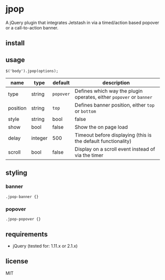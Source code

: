 # jpop

A jQuery plugin that integrates Jetstash in via a timed/action based popover or a call-to-action banner.

## install


## usage

```
$('body').jpop(options);
```

| name       | type         | default     | description                                                                  |
| ---------- | -----------  | ----------- | -----------                                                                  |
| type       | string       | `popover`   | Defines which way the plugin operates, either `popover` or `banner`          |
| position   | string       | `top`       | Defines banner position, either `top` or `bottom`                            |
| style      | string|bool  | false       | Load one of our provided stylesheets, defaults to false                      |
| show       | bool         | false       | Show the on page load                                                        |
| delay      | integer      | 500         | Timeout before displaying (this is the default functionality)                |
| scroll     | bool         | false       | Display on a scroll event instead of via the timer                           |

## styling

### banner
```
.jpop-banner {}

```

### popover
```
.jpop-popover {}
```

## requirements

- jQuery (tested for: 1.11.x or 2.1.x)

## license

MIT


